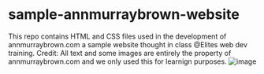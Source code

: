# sample-annmurraybrown-website
This repo contains HTML and CSS files used in the development of annmurraybrown.com  a sample website thought in class @Elites web dev training. Credit: All text and some images are entirely the property of annmurraybrown.com and we only used this for learnign purposes. 
 ![image](https://github.com/user-attachments/assets/d8d6147b-d714-4d87-b9dd-1c7d376d0b00)
